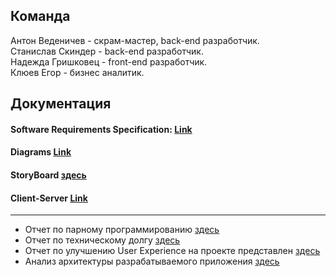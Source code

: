 
## Команда

Антон Веденичев - скрам-мастер, back-end разработчик. </br>
Станислав Скиндер - back-end разработчик. </br>
Надежда Гришковец - front-end разработчик. </br>
Клюев Егор - бизнес аналитик. </br>

## Документация

#### Software Requirements Specification: [Link](https://github.com/TheAntoshkaBy/Bible_Wiki/blob/master/documentation/SRS.md)
#### Diagrams [Link](https://github.com/TheAntoshkaBy/Boking-Club/blob/master/documentation/diagrams/README.md)
#### StoryBoard [здесь](https://trello.com/b/uFAf56sG/booking-club)
#### Client-Server [Link](https://github.com/Skindrila/BookingClubCS)

__________________________________________________________________________________
- Отчет по парному программированию [здесь](documentation/pair_programming.md)
- Отчет по техническому долгу [здесь](documentation/tech_debt.md)
- Отчет по улучшению User Experience на проекте представлен [здесь](documentation/UX.MD)
- Анализ архитектуры разрабатываемого приложения [здесь](documentation/arch.md)
